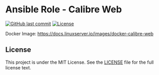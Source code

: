 # Ansible Role - Calibre Web

[![GitHub last commit](https://img.shields.io/github/last-commit/ursinn/ansible-role-calibre-web?logo=github&style=for-the-badge)](https://github.com/ursinn/ansible-role-calibre-web/commits)
[![License](https://img.shields.io/github/license/ursinn/ansible-role-calibre-web?style=for-the-badge)](https://github.com/ursinn/ansible-role-calibre-web/blob/main/LICENSE)

Docker Image: https://docs.linuxserver.io/images/docker-calibre-web

## License

This project is under the MIT License. See the [LICENSE](https://github.com/ursinn/ansible-role-calibre-web/blob/main/LICENSE) file for the full license text.
